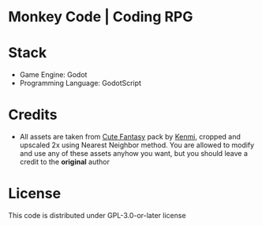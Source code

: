 # Monkey Code | Coding RPG

# Stack
- Game Engine: Godot
- Programming Language: GodotScript


# Credits
- All assets are taken from [Cute Fantasy](https://kenmi-art.itch.io/cute-fantasy-rpg) pack by [Kenmi](https://kenmi-art.itch.io/), cropped and upscaled 2x using Nearest Neighbor method. You are allowed to modify and use any of these assets anyhow you want, but you should leave a credit to the **original** author

# License
This code is distributed under GPL-3.0-or-later license
